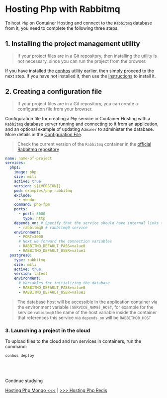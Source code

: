 # Hosting Php with Rabbitmq

To host `Php` on Container Hosting and connect to the `Rabbitmq` database from it, you need to complete the following three steps.

## 1. Installing the project management utility

> If your project files are in a Git repository, then installing the utility is not necessary, since you can run the project from the browser.

If you have installed the [conhos](https://www.npmjs.com/package/conhos) utility earlier, then simply proceed to the next step. If you have not installed it, then use the [Instructions](./GettingStarted.md) to install it.

## 2. Creating a configuration file

> If your project files are in a Git repository, you can create a configuration file from your browser.

Configuration file for creating a `Php` service in Container Hosting with a `Rabbitmq` database server running and connecting to it from an application, and an optional example of updating `Adminer` to administer the database. More details in the [Configuration File](./ConfigFile.md#example_configuration_file).

> Check the current version of the `Rabbitmq` container in the [official Rabbitmq repository](https://hub.docker.com/_/rabbitmq/tags)

```yml
name: name-of-project
services:
  php1:
    image: php
    size: mili
    active: true
    version: ${{VERSION}}
    pwd: examples/php-rabbitmq
    exclude:
      - vendor
    command: php-fpm
    ports:
      - port: 3000
        type: http
    depends_on: # Specify that the service should have internal links to
      - rabbitmq0 # rabbitmq0 service
    environment:
      - PORT=3000
      # Next we forward the connection variables
      - RABBITMQ_DEFAULT_PASS=value0
      - RABBITMQ_DEFAULT_USER=value1
  postgres0:
    type: rabbitmq
    size: mili
    active: true
    version: latest
    environment:
      # Variables for initializing the database
      - RABBITMQ_DEFAULT_PASS=value0
      - RABBITMQ_DEFAULT_USER=value1
```

> The database host will be accessible in the application container via the environment variable `[SERVICE_NAME]_HOST`, for example for the service `rabbitmq0` the name of the host variable inside the container that references this service via `depends_on` will be `RABBITMQ0_HOST`

### 3. Launching a project in the cloud

To upload files to the cloud and run services in containers, run the command:

```sh
conhos deploy
```

<div style="margin-top: 4rem;"></div>

Continue studying

[Hosting Php Mongo <<<](./HostingPhpMongo.md) | [>>> Hosting Php Redis](./HostingPhpRedis.md)
